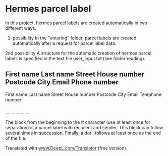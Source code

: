 # Hermes parcel label

In this project, hermes parcel labels are created automatically in two different ways.
1. possibility
In the "entering" folder, parcel labels are created automatically after a request for parcel label data.

2nd possibility
A structure for the automatic creation of hermes parcel labels is specified in the text file user_input.txt (see folder reading).

First name Last name
Street
House number
Postcode
City
Email
Phone number
----
First name Last name
Street
House number
Postcode
City
Email
Telephone number
###
...................

The block from the beginning to the # character (use at least once for separation) is a parcel label with recipient and sender.
This block can follow several times in succession. Finally, a dot . follows at least once as the end of the file.

Translated with www.DeepL.com/Translator (free version)
